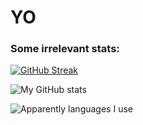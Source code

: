 # YO
### Some irrelevant stats:
[![GitHub Streak](http://github-readme-streak-stats.herokuapp.com?user=kubabialy)](https://git.io/streak-stats)


![My GitHub stats](https://github-readme-stats.vercel.app/api?username=kubabialy&show_icons=true&theme=gruvbox)


![Apparently languages I use](https://github-readme-stats.vercel.app/api/top-langs/?username=kubabialy&layout=compact&langs_count=8&theme=gruvbox)

